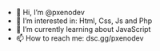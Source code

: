 - 👋 Hi, I’m @pxenodev
- 👀 I’m interested in: Html, Css, Js and Php
- 🌱 I’m currently learning about JavaScript
- 📫 How to reach me: dsc.gg/pxenodev
